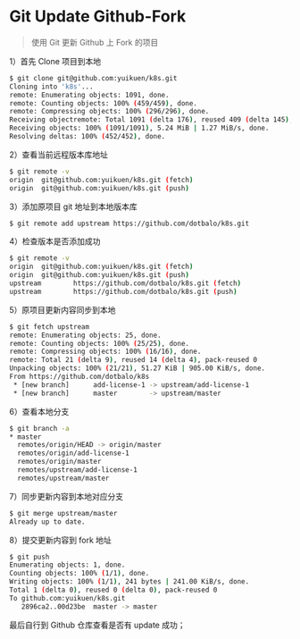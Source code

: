 # Git Update Github-Fork

> 使用 Git 更新 Github 上 Fork 的项目

1）首先 Clone 项目到本地

```bash
$ git clone git@github.com:yuikuen/k8s.git
Cloning into 'k8s'...
remote: Enumerating objects: 1091, done.
remote: Counting objects: 100% (459/459), done.
remote: Compressing objects: 100% (296/296), done.
Receiving objectremote: Total 1091 (delta 176), reused 409 (delta 145), pack-reused 632
Receiving objects: 100% (1091/1091), 5.24 MiB | 1.27 MiB/s, done.
Resolving deltas: 100% (452/452), done.
```

2）查看当前远程版本库地址

```bash
$ git remote -v
origin  git@github.com:yuikuen/k8s.git (fetch)
origin  git@github.com:yuikuen/k8s.git (push)
```

3）添加原项目 git 地址到本地版本库

```bash
$ git remote add upstream https://github.com/dotbalo/k8s.git
```

4）检查版本是否添加成功

```bash
$ git remote -v
origin  git@github.com:yuikuen/k8s.git (fetch)
origin  git@github.com:yuikuen/k8s.git (push)
upstream        https://github.com/dotbalo/k8s.git (fetch)
upstream        https://github.com/dotbalo/k8s.git (push)
```

5）原项目更新内容同步到本地

```bash
$ git fetch upstream
remote: Enumerating objects: 25, done.
remote: Counting objects: 100% (25/25), done.
remote: Compressing objects: 100% (16/16), done.
remote: Total 21 (delta 9), reused 14 (delta 4), pack-reused 0
Unpacking objects: 100% (21/21), 51.27 KiB | 905.00 KiB/s, done.
From https://github.com/dotbalo/k8s
 * [new branch]      add-license-1 -> upstream/add-license-1
 * [new branch]      master        -> upstream/master
```

6）查看本地分支

```bash
$ git branch -a
* master
  remotes/origin/HEAD -> origin/master
  remotes/origin/add-license-1
  remotes/origin/master
  remotes/upstream/add-license-1
  remotes/upstream/master
```

7）同步更新内容到本地对应分支

```bash
$ git merge upstream/master
Already up to date.
```

8）提交更新内容到 fork 地址

```bash
$ git push
Enumerating objects: 1, done.
Counting objects: 100% (1/1), done.
Writing objects: 100% (1/1), 241 bytes | 241.00 KiB/s, done.
Total 1 (delta 0), reused 0 (delta 0), pack-reused 0
To github.com:yuikuen/k8s.git
   2896ca2..00d23be  master -> master
```

最后自行到 Github 仓库查看是否有 update 成功；